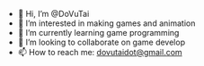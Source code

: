 - 👋 Hi, I’m @DoVuTai
- 👀 I’m interested in making games and animation
- 🌱 I’m currently learning game programming
- 💞️ I’m looking to collaborate on game develop
- 📫 How to reach me: dovutaidot@gmail.com

<!---
DoVuTai/DoVuTai is a ✨ special ✨ repository because its `README.md` (this file) appears on your GitHub profile.
You can click the Preview link to take a look at your changes.
--->
